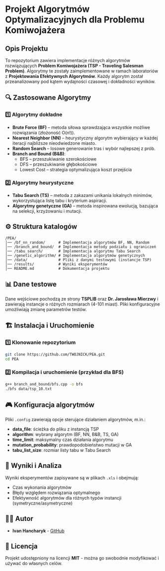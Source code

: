 # Projekt Algorytmów Optymalizacyjnych dla Problemu Komiwojażera

## Opis Projektu
To repozytorium zawiera implementacje różnych algorytmów rozwiązujących **Problem Komiwojażera (TSP - Traveling Salesman Problem)**. Algorytmy te zostały zaimplementowane w ramach laboratoriów z **Projektowania Efektywnych Algorytmów**. Każdy algorytm został przeanalizowany pod kątem wydajności czasowej i dokładności wyników.

## 🔍 Zastosowane Algorytmy

### **1️⃣ Algorytmy dokładne**
- **Brute Force (BF)** – metoda siłowa sprawdzająca wszystkie możliwe rozwiązania (złożoność O(n!)).
- **Nearest Neighbor (NN)** – heurystyczny algorytm wybierający w każdej iteracji najbliższe nieodwiedzone miasto.
- **Random Search** – losowe generowanie tras i wybór najlepszej z prób.
- **Branch and Bound (B&B)**:
  - BFS – przeszukiwanie szerokościowe
  - DFS – przeszukiwanie głębokościowe
  - Lowest Cost – strategia optymalizująca koszt przejścia

### **2️⃣ Algorytmy heurystyczne**
- **Tabu Search (TS)** – metoda z zakazami unikania lokalnych minimów, wykorzystująca listę tabu i kryterium aspiracji.
- **Algorytmy genetyczne (GA)** – metoda inspirowana ewolucją, bazująca na selekcji, krzyżowaniu i mutacji.

## ⚙️ Struktura katalogów
```
/PEA/
│── /bf_nn_random/      # Implementacja algorytmów BF, NN, Random
│── /branch_and_bound/  # Implementacja metody podziału i ograniczeń
│── /tabu_search/       # Implementacja algorytmu Tabu Search
│── /genetic_algorithm/ # Implementacja algorytmów genetycznych
│── /data/              # Pliki z danymi testowymi (instancje TSP)
│── /results/           # Wyniki eksperymentów
│── README.md           # Dokumentacja projektu
```

## 📊 Dane testowe
Dane wejściowe pochodzą ze strony **TSPLIB** oraz **Dr. Jarosława Mierzwy** i zawierają instancje o różnych rozmiarach (4-101 miast). Pliki konfiguracyjne umożliwiają zmianę parametrów testów.

## 🏗️ Instalacja i Uruchomienie
### **1️⃣ Klonowanie repozytorium**
```bash
git clone https://github.com/TWOJNICK/PEA.git
cd PEA
```

### **2️⃣ Kompilacja i uruchomienie (przykład dla BFS)**
```bash
g++ branch_and_bound/bfs.cpp -o bfs
./bfs data/tsp_10.txt
```

## 🎮 Konfiguracja algorytmów
Pliki `.config` zawierają opcje sterujące działaniem algorytmów, m.in.:
- **data_file**: ścieżka do pliku z instancją TSP
- **algorithm**: wybrany algorytm (BF, NN, B&B, TS, GA)
- **time_limit**: maksymalny czas działania algorytmu
- **mutation_probability**: prawdopodobieństwo mutacji w GA
- **tabu_list_size**: rozmiar listy tabu w Tabu Search

## 📌 Wyniki i Analiza
Wyniki eksperymentów zapisywane są w plikach `.xls` i obejmują:
- Czas wykonania algorytmów
- Błędy względem rozwiązania optymalnego
- Efektywność algorytmów dla różnych typów instancji (symetryczne/asymetryczne)

## 👨‍💻 Autor
- **Ivan Hancharyk** - [GitHub](https://github.com/TWOJNICK)

## 📜 Licencja
Projekt udostępniony na licencji **MIT** - można go swobodnie modyfikować i używać do własnych celów.

